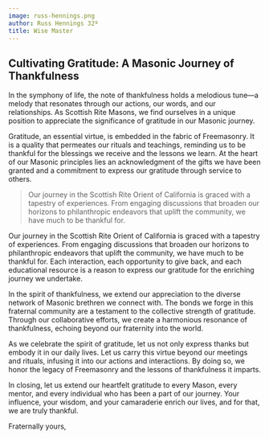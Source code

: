 ```yaml
---
image: russ-hennings.png
author: Russ Hennings 32º
title: Wise Master
---
```


## Cultivating Gratitude: A Masonic Journey of Thankfulness

In the symphony of life, the note of thankfulness holds a melodious tune—a melody that resonates through our actions, our words, and our relationships. As Scottish Rite Masons, we find ourselves in a unique position to appreciate the significance of gratitude in our Masonic journey.

Gratitude, an essential virtue, is embedded in the fabric of Freemasonry. It is a quality that permeates our rituals and teachings, reminding us to be thankful for the blessings we receive and the lessons we learn. At the heart of our Masonic principles lies an acknowledgment of the gifts we have been granted and a commitment to express our gratitude through service to others.

> Our journey in the Scottish Rite Orient of California is graced with a tapestry of experiences. From engaging discussions that broaden our horizons to philanthropic endeavors that uplift the community, we have much to be thankful for.

Our journey in the Scottish Rite Orient of California is graced with a tapestry of experiences. From engaging discussions that broaden our horizons to philanthropic endeavors that uplift the community, we have much to be thankful for. Each interaction, each opportunity to give back, and each educational resource is a reason to express our gratitude for the enriching journey we undertake.

In the spirit of thankfulness, we extend our appreciation to the diverse network of Masonic brethren we connect with. The bonds we forge in this fraternal community are a testament to the collective strength of gratitude. Through our collaborative efforts, we create a harmonious resonance of thankfulness, echoing beyond our fraternity into the world.

As we celebrate the spirit of gratitude, let us not only express thanks but embody it in our daily lives. Let us carry this virtue beyond our meetings and rituals, infusing it into our actions and interactions. By doing so, we honor the legacy of Freemasonry and the lessons of thankfulness it imparts.

In closing, let us extend our heartfelt gratitude to every Mason, every mentor, and every individual who has been a part of our journey. Your influence, your wisdom, and your camaraderie enrich our lives, and for that, we are truly thankful.

Fraternally yours,
